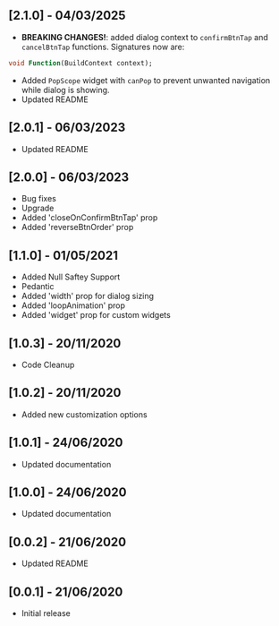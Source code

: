 ## [2.1.0] - 04/03/2025

- **BREAKING CHANGES!**: added dialog context to `confirmBtnTap` and `cancelBtnTap` functions. Signatures now are:
```dart
void Function(BuildContext context);
```
- Added `PopScope` widget with `canPop` to prevent unwanted navigation while dialog is showing.
- Updated README

## [2.0.1] - 06/03/2023

- Updated README

## [2.0.0] - 06/03/2023

- Bug fixes
- Upgrade
- Added 'closeOnConfirmBtnTap' prop
- Added 'reverseBtnOrder' prop

## [1.1.0] - 01/05/2021

- Added Null Saftey Support
- Pedantic
- Added 'width' prop for dialog sizing
- Added 'loopAnimation' prop
- Added 'widget' prop for custom widgets

## [1.0.3] - 20/11/2020

- Code Cleanup

## [1.0.2] - 20/11/2020

- Added new customization options

## [1.0.1] - 24/06/2020

- Updated documentation

## [1.0.0] - 24/06/2020

- Updated documentation

## [0.0.2] - 21/06/2020

- Updated README

## [0.0.1] - 21/06/2020

- Initial release
